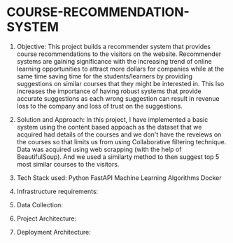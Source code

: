# **COURSE-RECOMMENDATION-SYSTEM**

1. Objective:  This project builds a recommender system that provides course recommendations to the visitors on the website. Recommender systems are gaining significance with the increasing trend of online learning opportunities to attract more dollars for companies while at the same time saving time for the students/learners by providing suggestions on similar courses that they might be interested in. This lso increases the importance of having robust systems that provide accurate suggestions as each wrong suggestion can result in revenue loss to the company and loss of trust on the suggestions. 


2. Solution and Approach: In this project, I have implemented a basic system using the content based appoach as the dataset that we acquired had details of the courses and we don't have the reveiews on the courses so that limits us from using Collaborative filtering technique. Data was acquired using web scrapping (with the help of BeautifulSoup). And we used a similarty method to then suggest top 5 most similar courses to the visitors. 


3. Tech Stack used: 
    Python 
    FastAPI
    Machine Learning Algorithms
    Docker


4. Infrastructure requirements: 





5. Data Collection:



6. Project Architecture:





7. Deployment Architecture:


